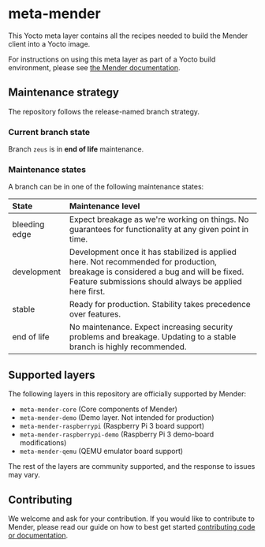 # meta-mender

This Yocto meta layer contains all the recipes needed to build the Mender client into a Yocto image.

For instructions on using this meta layer as part of a Yocto build environment, please see [the Mender documentation](https://docs.mender.io/system-updates-yocto-project).

## Maintenance strategy

The repository follows the release-named branch strategy.

### Current branch state

Branch `zeus` is in **end of life** maintenance.

### Maintenance states

A branch can be in one of the following maintenance states:

| State | Maintenance level |
| :---- | :---------------- |
| bleeding edge | Expect breakage as we're working on things. No guarantees for functionality at any given point in time. |
| development | Development once it has stabilized is applied here. Not recommended for production, breakage is considered a bug and will be fixed. Feature submissions should always be applied here first. |
| stable | Ready for production. Stability takes precedence over features. |
| end of life | No maintenance. Expect increasing security problems and breakage. Updating to a stable branch is highly recommended. |

## Supported layers

The following layers in this repository are officially supported by Mender:

* `meta-mender-core` (Core components of Mender)
* `meta-mender-demo` (Demo layer. Not intended for production)
* `meta-mender-raspberrypi` (Raspberry Pi 3 board support)
* `meta-mender-raspberrypi-demo` (Raspberry Pi 3 demo-board modifications)
* `meta-mender-qemu` (QEMU emulator board support)

The rest of the layers are community supported, and the response to issues may vary.

## Contributing

We welcome and ask for your contribution. If you would like to contribute to Mender, please read our guide on how to best get started [contributing code or documentation](https://github.com/mendersoftware/mender/blob/master/CONTRIBUTING.md).
